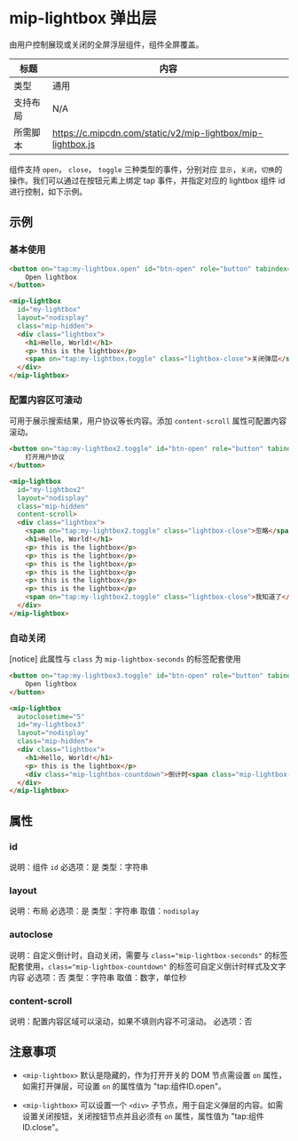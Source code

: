 # mip-lightbox 弹出层

由用户控制展现或关闭的全屏浮层组件，组件全屏覆盖。

标题|内容
----|----
类型|通用
支持布局|N/A
所需脚本|https://c.mipcdn.com/static/v2/mip-lightbox/mip-lightbox.js

组件支持 `open`， `close`， `toggle` 三种类型的事件，分别对应 `显示`，`关闭`，`切换`的操作。我们可以通过在按钮元素上绑定 tap 事件，并指定对应的 lightbox 组件 id 进行控制，如下示例。

## 示例

### 基本使用

```html
<button on="tap:my-lightbox.open" id="btn-open" role="button" tabindex="0">
    Open lightbox
</button>

<mip-lightbox
  id="my-lightbox"
  layout="nodisplay"
  class="mip-hidden">
  <div class="lightbox">
    <h1>Hello, World!</h1>
    <p> this is the lightbox</p>
    <span on="tap:my-lightbox.toggle" class="lightbox-close">关闭弹层</span>
  </div>
</mip-lightbox>
```

### 配置内容区可滚动

可用于展示搜索结果，用户协议等长内容。添加 `content-scroll` 属性可配置内容滚动。

```html
<button on="tap:my-lightbox2.toggle" id="btn-open" role="button" tabindex="0">
    打开用户协议
</button>

<mip-lightbox
  id="my-lightbox2"
  layout="nodisplay"
  class="mip-hidden"
  content-scroll>
  <div class="lightbox">
    <span on="tap:my-lightbox2.toggle" class="lightbox-close">忽略</span>
    <h1>Hello, World!</h1>
    <p> this is the lightbox</p>
    <p> this is the lightbox</p>
    <p> this is the lightbox</p>
    <p> this is the lightbox</p>
    <p> this is the lightbox</p>
    <p> this is the lightbox</p>
    <span on="tap:my-lightbox2.toggle" class="lightbox-close">我知道了</span>
  </div>
</mip-lightbox>
```

### 自动关闭

[notice] 此属性与 `class` 为 `mip-lightbox-seconds` 的标签配套使用

```html
<button on="tap:my-lightbox3.toggle" id="btn-open" role="button" tabindex="0">
    Open lightbox
</button>

<mip-lightbox
  autoclosetime="5"
  id="my-lightbox3"
  layout="nodisplay"
  class="mip-hidden">
  <div class="lightbox">
    <h1>Hello, World!</h1>
    <p> this is the lightbox</p>
    <div class="mip-lightbox-countdown">倒计时<span class="mip-lightbox-seconds"></span>秒关闭</div>
  </div>
</mip-lightbox>
```

## 属性

### id

说明：组件 `id`
必选项：是
类型：字符串

### layout

说明：布局
必选项：是
类型：字符串
取值：`nodisplay`

### autoclose

说明：自定义倒计时，自动关闭，需要与 `class="mip-lightbox-seconds"` 的标签配套使用，`class="mip-lightbox-countdown"` 的标签可自定义倒计时样式及文字内容
必选项：否
类型：字符串
取值：数字，单位秒

### content-scroll
说明：配置内容区域可以滚动，如果不填则内容不可滚动。
必选项：否

## 注意事项

- `<mip-lightbox>` 默认是隐藏的，作为打开开关的 DOM 节点需设置 `on` 属性，如需打开弹层，可设置 `on` 的属性值为 "tap:组件ID.open"。

- `<mip-lightbox>` 可以设置一个 `<div>` 子节点，用于自定义弹层的内容。如需设置关闭按钮，关闭按钮节点并且必须有 `on` 属性，属性值为 "tap:组件ID.close"。
